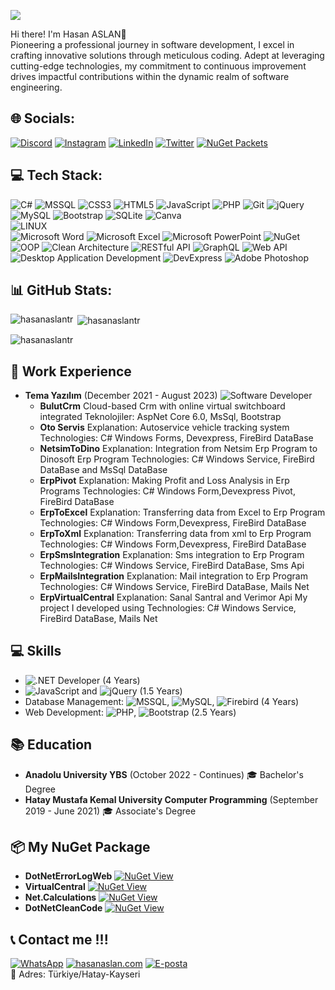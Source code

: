 
[![](https://visitcount.itsvg.in/api?id=iamnullman&icon=0&color=12)](https://visitcount.itsvg.in)

Hi there! I'm Hasan ASLAN👋<br>
Pioneering a professional journey in software development, I excel in crafting innovative solutions through meticulous coding. Adept at leveraging cutting-edge technologies, my commitment to continuous improvement drives impactful contributions within the dynamic realm of software engineering.
<br>
## 🌐 Socials:
[![Discord](https://img.shields.io/badge/Discord-%237289DA.svg?logo=discord&logoColor=white)](https://discord.gg/hasanaslan.com)
[![Instagram](https://img.shields.io/badge/Instagram-%23E4405F.svg?logo=Instagram&logoColor=white)](https://instagram.com/byhasanaslan)
[![LinkedIn](https://img.shields.io/badge/LinkedIn-%230077B5.svg?logo=linkedin&logoColor=white)](https://linkedin.com/in/hasanaslantr)
[![Twitter](https://img.shields.io/badge/Twitter-%231DA1F2.svg?logo=Twitter&logoColor=white)](https://twitter.com/_HasanAslan_)
 [![NuGet Packets](https://img.shields.io/badge/NuGet-004880?style=plastic&logo=nuget&logoColor=white)](https://www.nuget.org/profiles/byhasanaslan)
<br>
## 💻 Tech Stack:
![C#](https://img.shields.io/badge/c%23-%23239120.svg?style=plastic&logo=c-sharp&logoColor=white)
![MSSQL](https://img.shields.io/badge/Microsoft%20SQL%20Server-CC2927?style=plastic&logo=microsoft-sql-server&logoColor=white)
![CSS3](https://img.shields.io/badge/css3-%231572B6.svg?style=plastic&logo=css3&logoColor=white) 
![HTML5](https://img.shields.io/badge/html5-%23E34F26.svg?style=plastic&logo=html5&logoColor=white)
![JavaScript](https://img.shields.io/badge/javascript-%23323330.svg?style=plastic&logo=javascript&logoColor=%23F7DF1E) 
![PHP](https://img.shields.io/badge/php-%23777BB4.svg?style=plastic&logo=php&logoColor=white) 
![Git](https://img.shields.io/badge/Git-F05032?style=plastic&logo=git&logoColor=white)
![jQuery](https://img.shields.io/badge/jquery-%230769AD.svg?style=plastic&logo=jquery&logoColor=white)  
![MySQL](https://img.shields.io/badge/mysql-%2300f.svg?style=plastic&logo=mysql&logoColor=white) 
![Bootstrap](https://img.shields.io/badge/Bootstrap-7952B3?style=plastic&logo=bootstrap&logoColor=white)
![SQLite](https://img.shields.io/badge/sqlite-%2307405e.svg?style=plastic&logo=sqlite&logoColor=white) 
![Canva](https://img.shields.io/badge/Canva-%2300C4CC.svg?style=plastic&logo=Canva&logoColor=white) 	 
![LINUX](https://img.shields.io/badge/Linux-FCC624?style=plastic&logo=linux&logoColor=black)  
![Microsoft Word](https://img.shields.io/badge/Microsoft%20Word-2B579A?style=plastic&logo=microsoft-word&logoColor=white)
![Microsoft Excel](https://img.shields.io/badge/Microsoft%20Excel-217346?style=plastic&logo=microsoft-excel&logoColor=white)
![Microsoft PowerPoint](https://img.shields.io/badge/Microsoft%20PowerPoint-B7472A?style=plastic&logo=microsoft-powerpoint&logoColor=white)
![NuGet](https://img.shields.io/badge/NuGet-004880?style=plastic&logo=nuget&logoColor=white)
![OOP](https://img.shields.io/badge/OOP-%23FF5733?style=plastic)
![Clean Architecture](https://img.shields.io/badge/Clean%20Architecture-%23333333?style=plastic)
![RESTful API](https://img.shields.io/badge/RESTful%20API-%2300BFFF?style=plastic)
![GraphQL](https://img.shields.io/badge/GraphQL-E10098?style=plastic&logo=graphql&logoColor=white)
![Web API](https://img.shields.io/badge/Web%20API-005571?style=plastic)
![Desktop Application Development](https://img.shields.io/badge/Desktop%20Application%20Development-%231F3B5E?style=plastic)
![DevExpress](https://img.shields.io/badge/DevExpress-1C4B91?style=plastic)
![Adobe Photoshop](https://img.shields.io/badge/Adobe%20Photoshop-31A8FF?style=plastic&logo=adobe-photoshop&logoColor=white)
<br>
## 📊 GitHub Stats:  
<p><img align="left" src="https://github-readme-stats.vercel.app/api/top-langs?username=hasanaslantr&show_icons=true&locale=en&layout=compact" alt="hasanaslantr" /></p>
<p>&nbsp;<img align="center" src="https://github-readme-stats.vercel.app/api?username=hasanaslantr&show_icons=true&locale=en" alt="hasanaslantr" /></p>
<p><img align="center" src="https://github-readme-streak-stats.herokuapp.com/?user=hasanaslantr&" alt="hasanaslantr" /></p>

 ## 💼 Work Experience
- **Tema Yazılım** (December 2021 - August 2023)
  ![Software Developer](https://img.shields.io/badge/Software%20Developer-%231F3B5E?style=plastic)
  - **BulutCrm** Cloud-based Crm with online virtual switchboard integrated
  Teknolojiler: AspNet Core 6.0, MsSql, Bootstrap
  - **Oto Servis**
  Explanation: Autoservice vehicle tracking system
  Technologies: C# Windows Forms, Devexpress, FireBird DataBase
  - **NetsimToDino**
  Explanation: Integration from Netsim Erp Program to Dinosoft Erp Program
  Technologies: C# Windows Service, FireBird DataBase and MsSql DataBase
  - **ErpPivot**
  Explanation: Making Profit and Loss Analysis in Erp Programs
  Technologies: C# Windows Form,Devexpress Pivot, FireBird DataBase
  - **ErpToExcel**
  Explanation: Transferring data from Excel to Erp Program
  Technologies: C# Windows Form,Devexpress, FireBird DataBase
  - **ErpToXml**
  Explanation: Transferring data from xml to Erp Program
  Technologies: C# Windows Form,Devexpress, FireBird DataBase
  - **ErpSmsIntegration**
  Explanation: Sms integration to Erp Program
  Technologies: C# Windows Service, FireBird DataBase, Sms Api
  - **ErpMailsIntegration**
  Explanation: Mail integration to Erp Program
  Technologies: C# Windows Service, FireBird DataBase, Mails Net
  - **ErpVirtualCentral**
  Explanation: Sanal Santral and Verimor Api My project I developed using
  Technologies: C# Windows Service, FireBird DataBase, Mails Net

## 💻 Skills
- ![.NET Developer](https://img.shields.io/badge/.NET%20Developer-%235C2D91?style=plastic)
  (4 Years)
- ![JavaScript](https://img.shields.io/badge/JavaScript-%23F7DF1E?style=plastic)
  and ![jQuery](https://img.shields.io/badge/jQuery-%230769AD?style=plastic) 
  (1.5 Years)
- Database Management: ![MSSQL](https://img.shields.io/badge/MSSQL-%23CC2927?style=plastic), 
  ![MySQL](https://img.shields.io/badge/MySQL-%2300f?style=plastic), 
  ![Firebird](https://img.shields.io/badge/Firebird-%2307405e?style=plastic) 
  (4 Years)
- Web Development: ![PHP](https://img.shields.io/badge/PHP-%23777BB4?style=plastic), 
  ![Bootstrap](https://img.shields.io/badge/Bootstrap-%23563D7C?style=plastic) 
  (2.5 Years)

## 📚 Education
- **Anadolu University YBS** (October 2022 - Continues) 🎓 Bachelor's Degree 
- **Hatay Mustafa Kemal University Computer Programming** (September 2019 - June 2021) 🎓 Associate's Degree

## 📦 My NuGet Package
- **DotNetErrorLogWeb** [![NuGet View](https://img.shields.io/badge/NuGet-004880?style=plastic&logo=nuget&logoColor=white)](https://www.nuget.org/packages/DotNetErrorLogWeb)
- **VirtualCentral** [![NuGet View](https://img.shields.io/badge/NuGet-004880?style=plastic&logo=nuget&logoColor=white)](https://www.nuget.org/packages/VirtualCentral)
- **Net.Calculations** [![NuGet View](https://img.shields.io/badge/NuGet-004880?style=plastic&logo=nuget&logoColor=white)](https://www.nuget.org/packages/Net.Calculations)
- **DotNetCleanCode** [![NuGet View](https://img.shields.io/badge/NuGet-004880?style=plastic&logo=nuget&logoColor=white)](https://www.nuget.org/packages/DotNetCleanCode)
  
## 📞 Contact me !!!
  [![WhatsApp](https://img.shields.io/badge/WhatsApp-25D366?style=for-the-badge&logo=whatsapp&logoColor=white)](https://wa.me/905459063400?text=Merhaba%20size%20GitHub%20profili%20üzerinden%20ulaşmaktayım%20👋)
  [![hasanaslan.com](https://img.shields.io/badge/Web%20Sitesi-4285F4?style=for-the-badge&logo=google-chrome&logoColor=white)](https://www.hasanaslan.com)
  [![E-posta](https://img.shields.io/badge/E--posta-D14836?style=for-the-badge&logo=gmail&logoColor=white)](mailto:info@hasanaslan.com)
   <br>
 📍 Adres: Türkiye/Hatay-Kayseri
 
 
